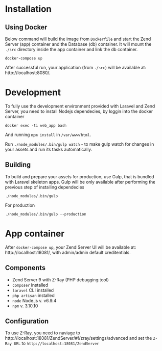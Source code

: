 # Installation

## Using Docker

Below command will build the image from `Dockerfile` and start the Zend Server (app) container  and the Database (db) container. It will mount the `./src` directory inside the app container and link the db container.
```
docker-compose up
```

After successful run, your application (from `./src`) will be available at: http://localhost:8080/.

# Development

To fully use the development environment provided with Laravel and Zend Server, you need to install Nodejs dependecies, by loggin into the docker container

```
docker exec -ti web_app bash
```

And running `npm install` in `/var/www/html`.

Run `./node_modules/.bin/gulp watch` - to make gulp watch for changes in your assets and run its tasks automatically.

## Building

To build and prepare your assets for production, use Gulp, that is bundled with Laravel skeleton apps. Gulp will be only available after performing the previous step of installing dependecies

```
./node_modules/.bin/gulp
```

For production

```
./node_modules/.bin/gulp --production
```

# App container

After `docker-compose up`, your Zend Server UI will be available at: http://localhost:18081/, with admin/admin default creditentials.

## Components

* Zend Server 9 with Z-Ray (PHP debugging tool)
* `composer` installed
* `laravel` CLI installed
* `php artisan` installed
* `node` Node.js v. v6.9.4
* `npm` v. 3.10.10

## Configuration

To use Z-Ray, you need to naviage to http://localhost:18081/ZendServer/#!/zray/settings/advanced and set the `Z-Ray URL` to `http://localhost:18081/ZendServer`
